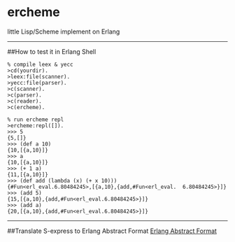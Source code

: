 ercheme
=======

little Lisp/Scheme implement on Erlang
***
##How to test it 
in Erlang Shell

	% compile leex & yecc
	>cd(yourdir).
	>leex:file(scanner).
	>yecc:file(parser).
	>c(scanner).
	>c(parser).
	>c(reader).
	>c(ercheme).
	
	% run ercheme repl
	>ercheme:repl([]).
	>>> 5
	{5,[]}
	>>> (def a 10)
	{10,[{a,10}]}
	>>> a
	{10,[{a,10}]}
	>>> (+ 1 a)
	{11,[{a,10}]}
	>>> (def add (lambda (x) (+ x 10)))
	{#Fun<erl_eval.6.80484245>,[{a,10},{add,#Fun<erl_eval.	6.80484245>}]}
	>>> (add 5)
	{15,[{a,10},{add,#Fun<erl_eval.6.80484245>}]}
	>>> (add a)
	{20,[{a,10},{add,#Fun<erl_eval.6.80484245>}]}

***

##Translate S-express to Erlang Abstract Format
[Erlang Abstract Format](http://www.erlang.org/doc/apps/erts/absform.html)
